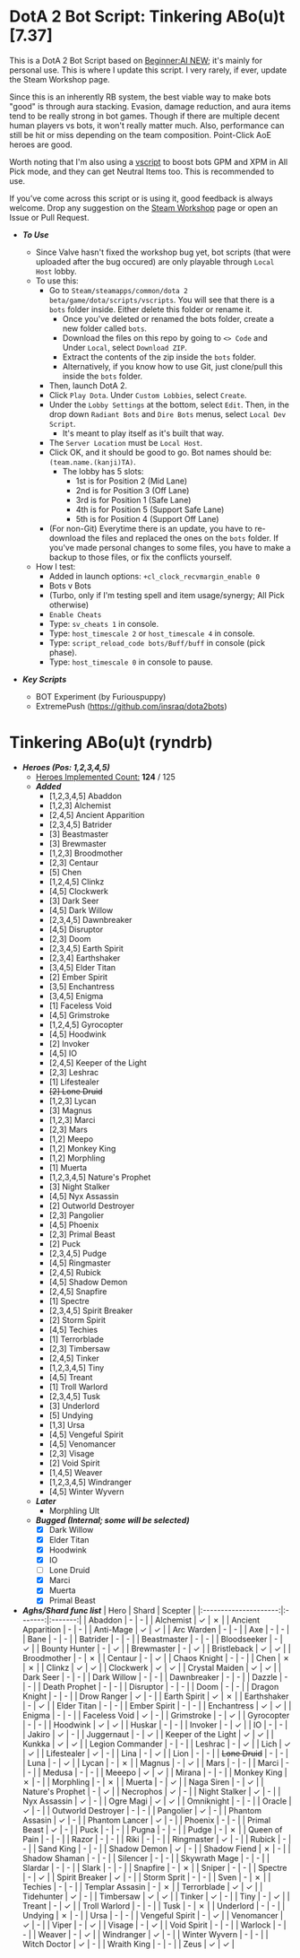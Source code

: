 # DotA 2 Bot Script: Tinkering ABo(u)t [7.37]

This is a DotA 2 Bot Script based on [Beginner:AI NEW](https://steamcommunity.com/sharedfiles/filedetails/?id=1627071163); it's mainly for personal use.
This is where I update this script. I very rarely, if ever, update the Steam Workshop page.

Since this is an inherently RB system, the best viable way to make bots "good" is through aura stacking. Evasion, damage reduction, and aura items tend to be really strong
in bot games. Though if there are multiple decent human players vs bots, it won't really matter much. Also, performance can still be hit or miss depending on the team composition. Point-Click AoE heroes are good.

Worth noting that I'm also using a [vscript](https://github.com/ryndrb/dota2bot/tree/master/Buff) to boost bots GPM and XPM in All Pick mode, and they can get Neutral Items too. This is recommended to use.

If you’ve come across this script or is using it, good feedback is always welcome. Drop any suggestion on the [Steam Workshop](https://steamcommunity.com/sharedfiles/filedetails/?id=3139791706) page or open an Issue or Pull Request.

- ***To Use***
    - Since Valve hasn't fixed the workshop bug yet, bot scripts (that were uploaded after the bug occured) are only playable through `Local Host` lobby.
    - To use this:
        - Go to `Steam/steamapps/common/dota 2 beta/game/dota/scripts/vscripts`. You will see that there is a `bots` folder inside. Either delete this folder or rename it.
            - Once you've deleted or renamed the bots folder, create a new folder called `bots`.
            - Download the files on this repo by going to `<> Code` and Under `Local`, select `Download ZIP`.
            - Extract the contents of the zip inside the `bots` folder.
            - Alternatively, if you know how to use Git, just clone/pull this inside the `bots` folder.
        - Then, launch DotA 2.
        - Click `Play Dota`. Under `Custom Lobbies`, select `Create`.
        - Under the `Lobby Settings` at the bottom, select `Edit`. Then, in the drop down `Radiant Bots` and `Dire Bots` menus, select `Local Dev Script`.
            - It's meant to play itself as it's built that way.
        - The `Server Location` must be `Local Host`.
        - Click OK, and it should be good to go. Bot names should be: `(team.name.(kanji)TA)`.
            - The lobby has 5 slots:
                -  1st is for Position 2 (Mid Lane)
                -  2nd is for Position 3 (Off Lane)
                -  3rd is for Position 1 (Safe Lane)
                -  4th is for Position 5 (Support Safe Lane)
                -  5th is for Position 4 (Support Off Lane)
        - (For non-Git) Everytime there is an update, you have to re-download the files and replaced the ones on the `bots` folder. If you've made personal changes to some files, you have to make a backup to those files, or fix the conflicts yourself.
    - How I test:
        - Added in launch options: `+cl_clock_recvmargin_enable 0`
        - Bots v Bots
        - (Turbo, only if I'm testing spell and item usage/synergy; All Pick otherwise)
        - `Enable Cheats`
        - Type: `sv_cheats 1` in console.
        - Type: `host_timescale 2` or `host_timescale 4` in console.
        - Type: `script_reload_code bots/Buff/buff` in console (pick phase).
        - Type: `host_timescale 0` in console to pause.

- ***Key Scripts***
    - BOT Experiment (by Furiouspuppy)
    - ExtremePush (https://github.com/insraq/dota2bots)

# Tinkering ABo(u)t (ryndrb)
- ***Heroes (Pos: 1,2,3,4,5)***
    - <ins>Heroes Implemented Count:</ins> **124** / 125
    - ***Added***
        - [1,2,3,4,5] Abaddon
        - [1,2,3] Alchemist
        - [2,4,5] Ancient Apparition
        - [2,3,4,5] Batrider
        - [3] Beastmaster
        - [3] Brewmaster
        - [1,2,3] Broodmother
        - [2,3] Centaur
        - [5] Chen
        - [1,2,4,5] Clinkz
        - [4,5] Clockwerk
        - [3] Dark Seer
        - [4,5] Dark Willow
        - [2,3,4,5] Dawnbreaker
        - [4,5] Disruptor
        - [2,3] Doom
        - [2,3,4,5] Earth Spirit
        - [2,3,4] Earthshaker
        - [3,4,5] Elder Titan
        - [2] Ember Spirit
        - [3,5] Enchantress
        - [3,4,5] Enigma
        - [1] Faceless Void
        - [4,5] Grimstroke
        - [1,2,4,5] Gyrocopter
        - [4,5] Hoodwink
        - [2] Invoker
        - [4,5] IO
        - [2,4,5] Keeper of the Light
        - [2,3] Leshrac
        - [1] Lifestealer
        - ~~[2] Lone Druid~~
        - [1,2,3] Lycan
        - [3] Magnus
        - [1,2,3] Marci
        - [2,3] Mars
        - [1,2] Meepo
        - [1,2] Monkey King
        - [1,2] Morphling
        - [1] Muerta
        - [1,2,3,4,5] Nature's Prophet
        - [3] Night Stalker
        - [4,5] Nyx Assassin
        - [2] Outworld Destroyer
        - [2,3] Pangolier
        - [4,5] Phoenix
        - [2,3] Primal Beast
        - [2] Puck
        - [2,3,4,5] Pudge
        - [4,5] Ringmaster
        - [2,4,5] Rubick
        - [4,5] Shadow Demon
        - [2,4,5] Snapfire
        - [1] Spectre
        - [2,3,4,5] Spirit Breaker
        - [2] Storm Spirit
        - [4,5] Techies
        - [1] Terrorblade
        - [2,3] Timbersaw
        - [2,4,5] Tinker
        - [1,2,3,4,5] Tiny
        - [4,5] Treant
        - [1] Troll Warlord
        - [2,3,4,5] Tusk
        - [3] Underlord
        - [5] Undying
        - [1,3] Ursa
        - [4,5] Vengeful Spirit
        - [4,5] Venomancer
        - [2,3] Visage
        - [2] Void Spirit
        - [1,4,5] Weaver
        - [1,2,3,4,5] Windranger
        - [4,5] Winter Wyvern
    - ***Later***
        - Morphling Ult
    - ***Bugged (Internal; some will be selected)***
        - [x] Dark Willow
        - [x] Elder Titan
        - [x] Hoodwink
        - [x] IO
        - [ ] Lone Druid
        - [x] Marci
        - [x] Muerta
        - [x] Primal Beast

- ***Aghs/Shard func list***
    | Hero                  | Shard   | Scepter |
    |:---------------------:|:-------:|:-------:|
    | Abaddon               | -       | -       |
    | Alchemist             | &check; | &cross; |
    | Ancient Apparition    | -       | -       |
    | Anti-Mage             | &check; | &check; |
    | Arc Warden            | -       | -       |
    | Axe                   | -       | -       |
    | Bane                  | -       | -       |
    | Batrider              | -       | -       |
    | Beastmaster           | -       | -       |
    | Bloodseeker           | -       | &check; |
    | Bounty Hunter         | -       | &check; |
    | Brewmaster            | -       | &check; |
    | Bristleback           | &check; | &check; |
    | Broodmother           | -       | &cross; |
    | Centaur               | -       | &check; |
    | Chaos Knight          | -       | -       |
    | Chen                  | &cross; | &cross; |
    | Clinkz                | &check; | &check; |
    | Clockwerk             | &check; | &check; |
    | Crystal Maiden        | &check; | &check; |
    | Dark Seer             | -       | -       |
    | Dark Willow           | -       | -       |
    | Dawnbreaker           | -       | -       |
    | Dazzle                | -       | -       |
    | Death Prophet         | -       | -       |
    | Disruptor             | -       | -       |
    | Doom                  | -       | -       |
    | Dragon Knight         | -       | -       |
    | Drow Ranger           | &check; | -       |
    | Earth Spirit          | &check; | &cross; |
    | Earthshaker           | -       | &check; |
    | Elder Titan           | -       | -       |
    | Ember Spirit          | -       | -       |
    | Enchantress           | &check; | &check; |
    | Enigma                | -       | -       |
    | Faceless Void         | &check; | -       |
    | Grimstroke            | -       | &check; |
    | Gyrocopter            | -       | -       |
    | Hoodwink              | &check; | &check; |
    | Huskar                | -       | -       |
    | Invoker               | -       | &check; |
    | IO                    | -       | -       |
    | Jakiro                | &check; | -       |
    | Juggernaut            | -       | &check; |
    | Keeper of the Light   | &check; | &check; |
    | Kunkka                | &check; | &check; |
    | Legion Commander      | -       | -       |
    | Leshrac               | -       | &check; |
    | Lich                  | &check; | &check; |
    | Lifestealer           | &check; | -       |
    | Lina                  | -       | &check; |
    | Lion                  | -       | -       |
    | ~~Lone Druid~~        | -       | -       |
    | Luna                  | -       | &check; |
    | Lycan                 | -       | &cross; |
    | Magnus                | -       | &check; |
    | Mars                  | -       | -       |
    | Marci                 | -       | -       |
    | Medusa                | -       | -       |
    | Meeepo                | &check; | &check; |
    | Mirana                | -       | -       |
    | Monkey King           | &cross; | -       |
    | Morphling             | -       | &cross; |
    | Muerta                | -       | &check; |
    | Naga Siren            | -       | &check; |
    | Nature's Prophet      | -       | &check; |
    | Necrophos             | &check; | -       |
    | Night Stalker         | &check; | -       |
    | Nyx Assassin          | &check; | -       |
    | Ogre Magi             | &check; | &check; |
    | Omniknight            | -       | -       |
    | Oracle                | &check; | -       |
    | Outworld Destroyer    | -       | -       |
    | Pangolier             | &check; | -       |
    | Phantom Assasin       | &check; | -       |
    | Phantom Lancer        | &check; | -       |
    | Phoenix               | -       | -       |
    | Primal Beast          | &check; | -       |
    | Puck                  | -       | -       |
    | Pugna                 | -       | -       |
    | Pudge                 | -       | &cross; |
    | Queen of Pain         | -       | -       |
    | Razor                 | -       | -       |
    | Riki                  | -       | -       |
    | Ringmaster            | &check; | -       |
    | Rubick                | -       | -       |
    | Sand King             | -       | -       |
    | Shadow Demon          | &check; | -       |
    | Shadow Fiend          | &cross; | -       |
    | Shadow Shaman         | -       | -       |
    | Silencer              | -       | -       |
    | Skywrath Mage         | -       | -       |
    | Slardar               | -       | -       |
    | Slark                 | -       | -       |
    | Snapfire              | -       | &cross; |
    | Sniper                | -       | -       |
    | Spectre               | -       | &check; |
    | Spirit Breaker        | &check; | -       |
    | Storm Sprit           | -       | -       |
    | Sven                  | -       | &cross; |
    | Techies               | -       | -       |
    | Templar Assasin       | -       | &cross; |
    | Terrorblade           | &check; | &check; |
    | Tidehunter            | &check; | -       |
    | Timbersaw             | &check; | &check; |
    | Tinker                | &check; | -       |
    | Tiny                  | -       | &check; |
    | Treant                | -       | &check; |
    | Troll Warlord         | -       | -       |
    | Tusk                  | -       | &cross; |
    | Underlord             | -       | -       |
    | Undying               | &cross; | -       |
    | Ursa                  | -       | -       |
    | Vengeful Spirit       | -       | &check; |
    | Venomancer            | &check; | -       |
    | Viper                 | -       | &check; |
    | Visage                | -       | &check; |
    | Void Spirit           | -       | -       |
    | Warlock               | -       | -       |
    | Weaver                | -       | &check; |
    | Windranger            | &check; | -       |
    | Winter Wyvern         | -       | -       |
    | Witch Doctor          | &check; | -       |
    | Wraith King           | -       | -       |
    | Zeus                  | &check; | &check; |
    
